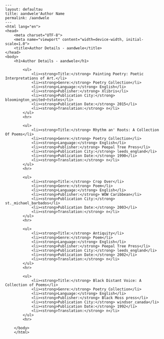 
    ---
    layout: defaultau
    title: aandwele'Author Name 
    permalink: /aandwele
    ---
    <html lang="en">
    <head>
        <meta charset="UTF-8">
        <meta name="viewport" content="width=device-width, initial-scale=1.0">
        <title>Author Details - aandwele</title>
    </head>
    <body>
        <h1>Author Details - aandwele</h1>
        
            <ul>
                <li><strong>Title:</strong> Painting Poetry: Poetic Interpretations of Art.</li>
                <li><strong>Genre:</strong> Poetry Collection</li>
                <li><strong>Language:</strong> English</li>
                <li><strong>Publisher:</strong> Xlibris</li>
                <li><strong>Publication City:</strong> bloomington_united¬†states</li>
                <li><strong>Publication Date:</strong> 2015</li>
                <li><strong>Translation:</strong> n</li>
            </ul>
            <hr>
            
            <ul>
                <li><strong>Title:</strong> Rhythm an' Roots: A Collection Of Poems</li>
                <li><strong>Genre:</strong> Poetry Collection</li>
                <li><strong>Language:</strong> English</li>
                <li><strong>Publisher:</strong> Peepal Tree Press</li>
                <li><strong>Publication City:</strong> leeds_england</li>
                <li><strong>Publication Date:</strong> 1990</li>
                <li><strong>Translation:</strong> n</li>
            </ul>
            <hr>
            
            <ul>
                <li><strong>Title:</strong> Crop Over</li>
                <li><strong>Genre:</strong> Poem</li>
                <li><strong>Language:</strong> English</li>
                <li><strong>Publisher:</strong> WOW Caribbean</li>
                <li><strong>Publication City:</strong> st._michael_barbados</li>
                <li><strong>Publication Date:</strong> 2003</li>
                <li><strong>Translation:</strong> n</li>
            </ul>
            <hr>
            
            <ul>
                <li><strong>Title:</strong> Antiquity</li>
                <li><strong>Genre:</strong> Poem</li>
                <li><strong>Language:</strong> English</li>
                <li><strong>Publisher:</strong> Peepal Tree Press</li>
                <li><strong>Publication City:</strong> leeds_england</li>
                <li><strong>Publication Date:</strong> 2002</li>
                <li><strong>Translation:</strong> n</li>
            </ul>
            <hr>
            
            <ul>
                <li><strong>Title:</strong> Black Distant Voice: A Collection of Poems</li>
                <li><strong>Genre:</strong> Poetry Collection</li>
                <li><strong>Language:</strong> English</li>
                <li><strong>Publisher:</strong> Black Moss press</li>
                <li><strong>Publication City:</strong> windsor_canada</li>
                <li><strong>Publication Date:</strong> 1992</li>
                <li><strong>Translation:</strong> n</li>
            </ul>
            <hr>
            
        </body>
        </html>
        